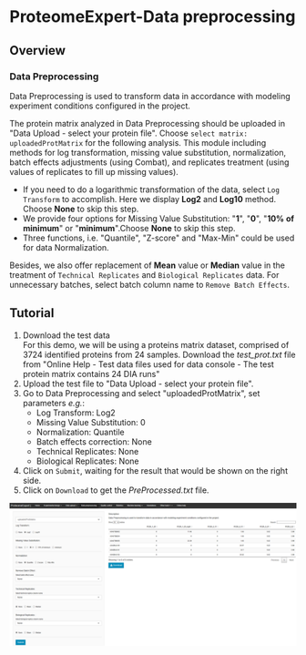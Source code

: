 # ProteomeExpert-Data preprocessing

## Overview
### Data Preprocessing
Data Preprocessing is used to transform data in accordance with modeling experiment conditions configured in the project. 

The protein matrix analyzed in Data Preprocessing should be uploaded in "Data Upload - select your protein file". Choose `select matrix: uploadedProtMatrix` for the following analysis. This module including methods for log transformation, missing value substitution,
normalization, batch effects adjustments (using Combat), and replicates treatment (using values of replicates to fill up missing values). 

- If you need to do a logarithmic transformation of the data, select `Log Transform` to accomplish. Here we display **Log2** and **Log10** method. Choose **None** to skip this step. 
- We provide four options for Missing Value Substitution: "**1**", "**0**", "**10% of minimum**" or "**minimum**".Choose **None** to skip this step.
- Three functions, i.e. "Quantile", "Z-score" and "Max-Min" could be used for data Normalization.

Besides,  we also offer replacement of **Mean** value or **Median** value in the treatment of `Technical Replicates` and `Biological Replicates` data. For unnecessary batches, select batch column name to `Remove Batch Effects`.

## Tutorial 

1. Download the  test data<br/>For this demo, we will be using a proteins matrix dataset, comprised of 3724 identified proteins from 24 samples. Download the _test_prot.txt_ file from "Online Help - Test data files used for data console - The test protein matrix contains 24 DIA runs"<br/>
2. Upload the test file to "Data Upload - select your protein file".<br/>
3. Go to Data Preprocessing and select "uploadedProtMatrix", set parameters *e.g.*: <br/>
	- Log Transform: Log2
	- Missing Value Substitution: 0
	- Normalization: Quantile
	- Batch effects correction: None
	- Technical Replicates: None
	- Biological Replicates: None<br/>
4. Click on `Submit`, waiting for the result that would be shown on the right side. 
5. Click on `Download` to get the _PreProcessed.txt_ file.

![image.png](dataprocess1.png)


